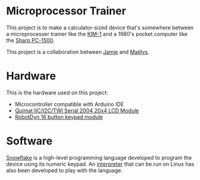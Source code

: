 # Microprocessor Trainer
This project is to make a calculator-sized device that's somewhere between a microprocesser trainer like the [KIM-1][1] and a 1980's pocket computer like the [Sharp PC-1500][2].

This project is a collaboration between [Jamie][3] and [Maëlys][4].

# Hardware
This is the hardware used on this project:
* Microcontroller compatible with Arduino IDE
* [Quimat IIC/I2C/TWI Serial 2004 20x4 LCD Module][5]
* [RobotDyn 16 button keypad module][6]

# Software
[Snowflake][7] is a high-level programming language developed to program the device using its numeric keypad. An [interpreter][8] that can be run on Linux has also been developed to play with the language.

[1]: https://en.wikipedia.org/wiki/KIM-1
[2]: https://en.wikipedia.org/wiki/Sharp_PC-1500
[3]: https://github.com/jaharnum
[4]: https://maelys.bio/
[5]: https://www.amazon.ca/Quimat-Serial-Module-Shield-Arduino/dp/B0719R3JP7/
[6]: https://www.amazon.ca/RobotDyn-module-Compatible-Raspberry-Assembled/dp/B071KB7RZ5/
[7]: snowflake/docs/
[8]: snowflake/
